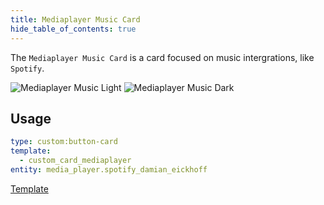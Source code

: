 ```yaml
---
title: Mediaplayer Music Card
hide_table_of_contents: true
---
```


The `Mediaplayer Music Card` is a card focused on music intergrations, like `Spotify`.

![Mediaplayer Music Light](/img/cards/mediaplayer-music/mediaplayer-music.png)
![Mediaplayer Music Dark](/img/cards/mediaplayer-music/mediaplayer-music-dark.png)

## Usage

```yaml
type: custom:button-card
template:
  - custom_card_mediaplayer
entity: media_player.spotify_damian_eickhoff
```
<!-- markdownlint-disable MD033 -->

<a href="https://github.com/damianeickhoff/HaCasa/blob/main/dashboard/HaCasa/templates/custom_card_mediaplayer_music/custom_card_mediaplayer_music.yaml" class="template-button" target="_blank" >Template</a>
